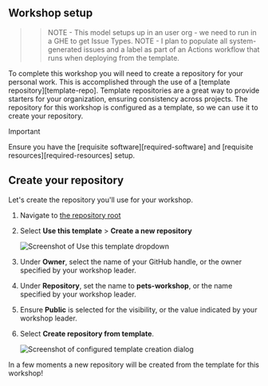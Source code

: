 ## Workshop setup
>> NOTE - This model setups up in an user org - we need to run in a GHE to get Issue Types.
>> NOTE - I plan to populate all system-generated issues and a label as part of an Actions workflow that runs when deploying from the template.

To complete this workshop you will need to create a repository for your personal work.  This is accomplished through the use of a [template repository][template-repo]. Template repositories are a great way to provide starters for your organization, ensuring consistency across projects. The repository for this workshop is configured as a template, so we can use it to create your repository.

> [!IMPORTANT]
> Ensure you have the [requisite software][required-software] and [requisite resources][required-resources] setup.

## Create your repository

Let's create the repository you'll use for your workshop.

1. Navigate to [the repository root](/)
2. Select **Use this template** > **Create a new repository**

    ![Screenshot of Use this template dropdown](images/0-setup-template.png)

3. Under **Owner**, select the name of your GitHub handle, or the owner specified by your workshop leader.
4. Under **Repository**, set the name to **pets-workshop**, or the name specified by your workshop leader.
5. Ensure **Public** is selected for the visibility, or the value indicated by your workshop leader.
6. Select **Create repository from template**.

    ![Screenshot of configured template creation dialog](images/0-setup-configure.png)

In a few moments a new repository will be created from the template for this workshop!
